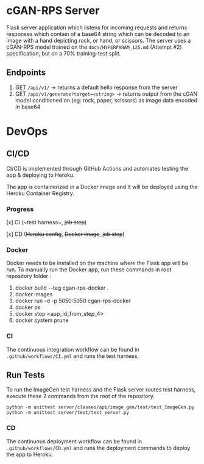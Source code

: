# cGAN-RPS Server
Flask server application which listens for incoming requests and returns responses which contain of a base64 string which can be decoded to an image with a hand depicting rock, or hand, or scissors.
The server uses a cGAN-RPS model trained on the ```docs/HYPERPARAM_125.md``` (Attempt #2) specification, but on a 70% training-test split.

## Endpoints
1. GET ```/api/v1/``` -> returns a default hello response from the server
2. GET ```/api/v1/generate?target=<string>``` -> returns output from the cGAN model conditioned on <target> (eg: rock, paper, scissors) as image data encoded in base64 

# DevOps
## CI/CD
CI/CD is implemented through GitHub Actions and automates testing the app & deploying to Heroku.

The app is containerized in a Docker image and it will be deployed using the Heroku Container Registry.

### Progress
[x] CI (~test harness~, ~~job step~~) 

[x] CD (~~Heroku config~~, ~~Docker image~~, ~~job step~~) 

### Docker
Docker needs to be installed on the machine where the Flask app will be run.
To manually run the Docker app, run these commands in root repository folder :

1. docker build --tag cgan-rps-docker .
2. docker images 
3. docker run -d -p 5050:5050 cgan-rps-docker
4. docker ps
5. docker stop <app_id_from_step_4>
6. docker system prune

### CI
The continuous integration workflow can be found in ```.github/workflows/CI.yml``` and runs the test harness.
## Run Tests
To run the ImageGen test harness and the Flask server routes test harness, execute these 2 commands from the root of the repository.
```console
python -m unittest server/classes/api/image_gen/test/test_ImageGen.py
python -m unittest server/test/test_server.py
```

### CD
The continuous deployment workflow can be found in ```.github/workflows/CD.yml``` and runs the deployment commands to deploy the app to Heroku.
